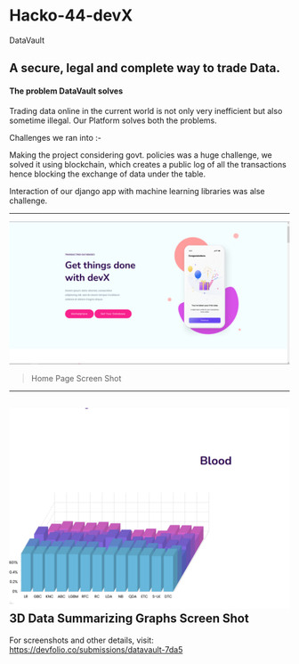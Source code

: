 # Hacko-44-devX
DataVault

A secure, legal and complete way to trade Data.
----
#### The problem DataVault solves

Trading data online in the current world is not only very inefficient but also sometime illegal. Our Platform solves both the problems.

Challenges we ran into :-

Making the project considering govt. policies was a huge challenge, we solved it using blockchain, which creates a public log of all the transactions hence blocking the exchange of data under the table.

Interaction of our django app with machine learning libraries was alse challenge. 

----
![Home Page Screen Shot](img01.png)
>Home Page Screen Shot
----
![3D Data Summarizing Graphs Screen Shot](img02.png)
3D Data Summarizing Graphs Screen Shot
----
For screenshots and other details, visit:
https://devfolio.co/submissions/datavault-7da5
